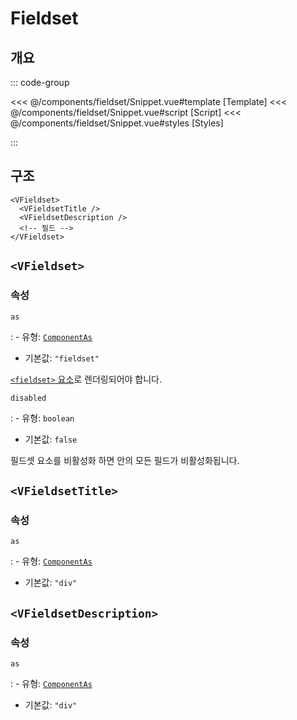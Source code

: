 <script setup lang="ts">
import Snippet from "./Snippet.vue";
</script>

# Fieldset

## 개요

<VComponentPreview>
  <Snippet />
</VComponentPreview>

::: code-group

<<< @/components/fieldset/Snippet.vue#template [Template]
<<< @/components/fieldset/Snippet.vue#script [Script]
<<< @/components/fieldset/Snippet.vue#styles [Styles]

:::

## 구조

```vue-html
<VFieldset>
  <VFieldsetTitle />
  <VFieldsetDescription />
  <!-- 필드 -->
</VFieldset>
```

## `<VFieldset>`

### 속성

`as`

: - 유형: [`ComponentAs`](/api/types/component-as/)
  - 기본값: `"fieldset"`

  [`<fieldset>` 요소](https://developer.mozilla.org/en-US/docs/Web/HTML/Element/fieldset)로 렌더링되어야 합니다.

`disabled`

: - 유형: `boolean`
  - 기본값: `false`

  필드셋 요소를 비활성화 하면 안의 모든 필드가 비활성화됩니다.

## `<VFieldsetTitle>`

### 속성

`as`

: - 유형: [`ComponentAs`](/api/types/component-as/)
  - 기본값: `"div"`

## `<VFieldsetDescription>`

### 속성

`as`

: - 유형: [`ComponentAs`](/api/types/component-as/)
  - 기본값: `"div"`
